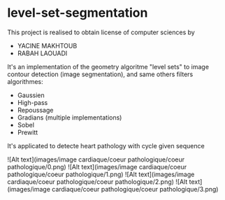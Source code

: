 # level-set-segmentation
This project is realised to obtain license of computer sciences by 
  * YACINE MAKHTOUB 
  * RABAH LAOUADI

It's an implementation of the geometry algoritme "level sets"  to image contour detection (image segmentation), and same others filters algorithmes:
 * Gaussien
 * High-pass
 * Repoussage
 * Gradians (multiple implementations)
 * Sobel
 * Prewitt

It's applicated to detecte heart pathology with cycle given sequence 

![Alt text](images/image cardiaque/coeur pathologique/coeur pathologique/0.png)
![Alt text](images/image cardiaque/coeur pathologique/coeur pathologique/1.png)
![Alt text](images/image cardiaque/coeur pathologique/coeur pathologique/2.png)
![Alt text](images/image cardiaque/coeur pathologique/coeur pathologique/3.png)
